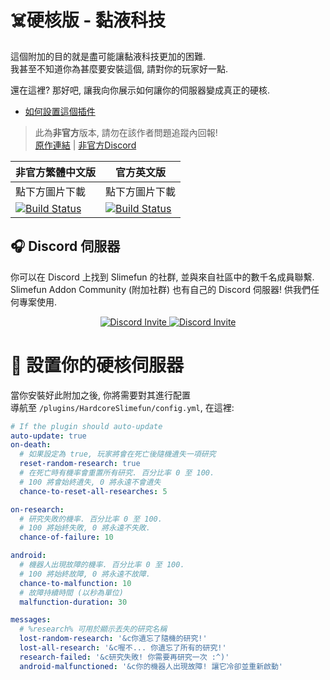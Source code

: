 # :skull_and_crossbones:硬核版 - 黏液科技

這個附加的目的就是盡可能讓黏液科技更加的困難.<br>
我甚至不知道你為甚麼要安裝這個, 請對你的玩家好一點.


還在這裡? 那好吧, 讓我向你展示如何讓你的伺服器變成真正的硬核.
* [如何設置這個插件](#wrench-setting-up-your-hardcore-server)

> 此為**非官方**版本, 請勿在該作者問題追蹤內回報! <br>
> [原作連結](https://github.com/Slimefun-Addon-Community/HardcoreSlimefun) | [非官方Discord](https://discord.gg/GF4CwjFXT9)

| 非官方繁體中文版 | 官方英文版 |
| -------- | -------- |
| 點下方圖片下載 | 點下方圖片下載 |
| [![Build Status](https://xMikux.github.io/builds/SlimeTraditionalTranslation/HardcoreSlimefun/main/badge.svg)](https://xMikux.github.io/builds/SlimeTraditionalTranslation/HardcoreSlimefun/main) | [![Build Status](https://thebusybiscuit.github.io/builds/Slimefun-Addon-Community/HardcoreSlimefun/main/badge.svg)](https://thebusybiscuit.github.io/builds/Slimefun-Addon-Community/HardcoreSlimefun/main) |

## :headphones: Discord 伺服器
你可以在 Discord 上找到 Slimefun 的社群, 並與來自社區中的數千名成員聯繫.<br>
Slimefun Addon Community (附加社群) 也有自己的 Discord 伺服器! 供我們任何專案使用.

<p align="center">
  <a href="https://discord.gg/slimefun">
    <img src="https://discordapp.com/api/guilds/565557184348422174/widget.png?style=banner2" alt="Discord Invite"/>
  </a>
  <a href="https://discord.gg/SqD3gg5SAU">
    <img src="https://discordapp.com/api/guilds/809178621424041997/widget.png?style=banner2" alt="Discord Invite"/>
  </a>
</p>

# :wrench: 設置你的硬核伺服器
當你安裝好此附加之後, 你將需要對其進行配置<br>
導航至 `/plugins/HardcoreSlimefun/config.yml`, 在這裡:

```yaml
# If the plugin should auto-update
auto-update: true
on-death:
  # 如果設定為 true, 玩家將會在死亡後隨機遺失一項研究
  reset-random-research: true
  # 在死亡時有機率會重置所有研究. 百分比率 0 至 100.
  # 100 將會始終遺失, 0 將永遠不會遺失
  chance-to-reset-all-researches: 5

on-research:
  # 研究失敗的機率. 百分比率 0 至 100.
  # 100 將始終失敗, 0 將永遠不失敗.
  chance-of-failure: 10

android:
  # 機器人出現故障的機率. 百分比率 0 至 100.
  # 100 將始終故障, 0 將永遠不故障.
  chance-to-malfunction: 10
  # 故障持續時間 (以秒為單位)
  malfunction-duration: 30

messages:
  # %research% 可用於顯示丟失的研究名稱
  lost-random-research: '&c你遺忘了隨機的研究!'
  lost-all-research: '&c喔不... 你遺忘了所有的研究!'
  research-failed: '&c研究失敗! 你需要再研究一次 :^)'
  android-malfunctioned: '&c你的機器人出現故障! 讓它冷卻並重新啟動'
```
